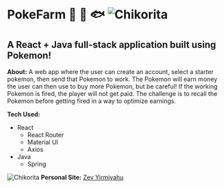 # PokeFarm 🐔 🐏 🐟 ![Chikorita]("pokefarm-client/src/assets/sprites/sprites/pokemon/versions/generation-v/black-white/animated/152.gif")
## A React + Java full-stack application built using Pokemon!

**About:** A web app where the user can create an account, select a starter pokemon, then send that
Pokemon to work. The Pokemon will earn money the user can then use to buy more Pokemon, but be careful! 
If the working Pokemon is fired, the player will not get paid. The challenge is to recall the Pokemon before getting fired in a way to optimize earnings.

**Tech Used:**
- React
    - React Router
    - Material UI
    - Axios
- Java
    - Spring

![Chikorita]("pokefarm-client/src/assets/sprites/sprites/pokemon/versions/generation-v/black-white/animated/152.gif")
**Personal Site:** [Zev Yirmiyahu](https://zevyirmiyahu.com/)
